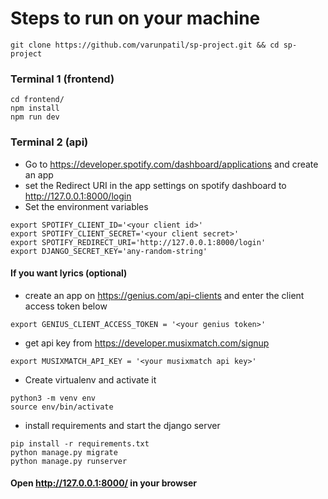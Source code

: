 # Steps to run on your machine

```
git clone https://github.com/varunpatil/sp-project.git && cd sp-project
```

### Terminal 1 (frontend)
```
cd frontend/
npm install
npm run dev
```

### Terminal 2 (api)
- Go to https://developer.spotify.com/dashboard/applications and create an app
- set the Redirect URI in the app settings on spotify dashboard to http://127.0.0.1:8000/login
- Set the environment variables
```
export SPOTIFY_CLIENT_ID='<your client id>'
export SPOTIFY_CLIENT_SECRET='<your client secret>'
export SPOTIFY_REDIRECT_URI='http://127.0.0.1:8000/login'
export DJANGO_SECRET_KEY='any-random-string'
```

#### If you want lyrics (optional)
- create an app on https://genius.com/api-clients and enter the client access token below
```
export GENIUS_CLIENT_ACCESS_TOKEN = '<your genius token>'
```
- get api key from https://developer.musixmatch.com/signup
```
export MUSIXMATCH_API_KEY = '<your musixmatch api key>'
```

- Create virtualenv and activate it
```
python3 -m venv env
source env/bin/activate
```
- install requirements and start the django server
```
pip install -r requirements.txt
python manage.py migrate
python manage.py runserver
```
#### Open http://127.0.0.1:8000/ in your browser

